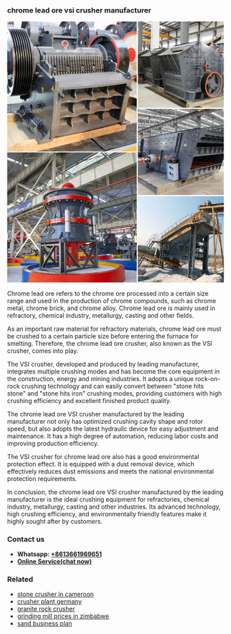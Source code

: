 <h3>chrome lead ore vsi crusher manufacturer</h3><img src='1708497350.jpg' alt=''><p>Chrome lead ore refers to the chrome ore processed into a certain size range and used in the production of chrome compounds, such as chrome metal, chrome brick, and chrome alloy. Chrome lead ore is mainly used in refractory, chemical industry, metallurgy, casting and other fields.</p><p>As an important raw material for refractory materials, chrome lead ore must be crushed to a certain particle size before entering the furnace for smelting. Therefore, the chrome lead ore crusher, also known as the VSI crusher, comes into play.</p><p>The VSI crusher, developed and produced by leading manufacturer, integrates multiple crushing modes and has become the core equipment in the construction, energy and mining industries. It adopts a unique rock-on-rock crushing technology and can easily convert between "stone hits stone" and "stone hits iron" crushing modes, providing customers with high crushing efficiency and excellent finished product quality.</p><p>The chrome lead ore VSI crusher manufactured by the leading manufacturer not only has optimized crushing cavity shape and rotor speed, but also adopts the latest hydraulic device for easy adjustment and maintenance. It has a high degree of automation, reducing labor costs and improving production efficiency.</p><p>The VSI crusher for chrome lead ore also has a good environmental protection effect. It is equipped with a dust removal device, which effectively reduces dust emissions and meets the national environmental protection requirements.</p><p>In conclusion, the chrome lead ore VSI crusher manufactured by the leading manufacturer is the ideal crushing equipment for refractories, chemical industry, metallurgy, casting and other industries. Its advanced technology, high crushing efficiency, and environmentally friendly features make it highly sought after by customers.</p><h3>Contact us</h3><ul><li><strong>Whatsapp:&nbsp;<a href="https://wa.me/8613661969651">+8613661969651</a></strong></li><li><a href="https://swt.shibang-china.com/?git&amp;zhl&amp;chrome lead ore vsi crusher manufacturer"><strong>Online Service(chat now)</strong></a></li></ul><h3>Related</h3><ul><li><a href='stone crusher in cameroon.md'>stone crusher in cameroon</a></li><li><a href='crusher plant germany.md'>crusher plant germany</a></li><li><a href='granite rock crusher.md'>granite rock crusher</a></li><li><a href='grinding mill prices in zimbabwe.md'>grinding mill prices in zimbabwe</a></li><li><a href='sand business plan.md'>sand business plan</a></li></ul>